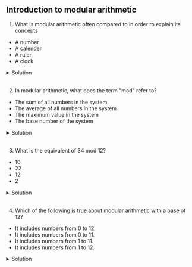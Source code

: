 ## Introduction to modular arithmetic

1. What is modular arithmetic often compared to in order ro explain its concepts

- A number
- A calender
- A ruler
- A clock

<details>
  <summary>Solution</summary>

- A clock.
  A modular arithmetic is often compared to a clock to explain its concepts because the numbers "wrap around" after reaching a certain value, just as hours on a clock reset to 1 after reaching 12.

</details>

<br>

2. In modular arithmetic, what does the term "mod" refer to?

- The sum of all numbers in the system
- The average of all numbers in the system
- The maximum value in the system
- The base number of the system

<details>
  <summary>Solution</summary>

- The base number if the system.
  In modular arithmetic , the term "mod" refers to the base number of the system, which is the number at which values wrap around.
  For example, in mod 5, numbers cycle back to 0 after reaching 4.

</details>

<br>

3. What is the equivalent of 34 mod 12?

- 10
- 22
- 12
- 2

<details>
  <summary>Solution</summary>

- The correct answer is 10.
  To calculate 34 mod 12, divide 34 by 12:
  34 / 12 = 2 (quotient) with remainder of 10.
  So, 34 mod 12 = 10

</details>

<br>

4. Which of the following is true about modular arithmetic with a base of 12?

- It includes numbers from 0 to 12.
- It includes numbers from 0 to 11.
- It includes numbers from 1 to 11.
- It includes numbers from 1 to 12.

<details>
  <summary>Solution</summary>

- It includes numbers from 0 to 11.

In modular arithmetic with a base of 12, the numbers range from 0 to 11, as the modulus defines the numbers of unique remainders (starting from 0).
The number 12 would wrap around to 0.

</details>

<br>
